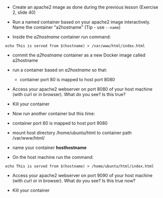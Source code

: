 - Create an apache2 image as done during the previous lesson (Exercise 2, slide 40)

- Run a named container based on your apache2 image interactively. Name the container "a2hostname" (Tip - use `--name`)

- Inside the *a2hostname* container run command:

`echo This is served from $(hostname) > /var/www/html/index.html`

- commit the *a2hostname* container as a new Docker image called a2hostname

- run a container based on *a2hostname* so that:

  - container port 80 is mapped to host port 8080

- Access your apache2 webserver on port 8080 of your host machine (with curl or in browser). What do you see? Is this true?

- Kill your container

- Now run another container but this time:

- container port 80 is mapped to host port 9080

-  mount host directory /home/ubuntu/html to container path  /var/www/html/

- name your container **hosthostname**

- On the host machine run the command:

`echo This is served from $(hostname) > /home/ubuntu/html/index.html`

- Access your apache2 webserver on port 9090 of your host machine (with curl or in browser). What do you see? Is this true now?

- Kill your container